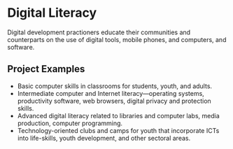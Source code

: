 # Digital Literacy

Digital development practioners educate their communities and counterparts on the use of digital tools, mobile phones, and computers, and software.

## Project Examples

* Basic computer skills in classrooms for students, youth, and adults.
* Intermediate computer and Internet literacy—operating systems, productivity software, web browsers, digital privacy and protection skills.
* Advanced digital literacy related to libraries and computer labs, media production, computer programming.
* Technology-oriented clubs and camps for youth that incorporate ICTs into life-skills, youth development, and other sectoral areas.



